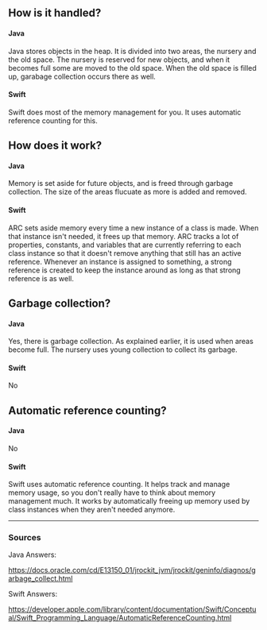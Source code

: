 ## How is it handled?
#### Java
Java stores objects in the heap. It is divided into two areas, the nursery and the old space. The nursery is reserved for new objects, and when it becomes full some are moved to the old space. When the old space is filled up, garabage collection occurs there as well.

#### Swift
Swift does most of the memory management for you. It uses automatic reference counting for this.

## How does it work?
#### Java
Memory is set aside for future objects, and is freed through garbage collection. The size of the areas flucuate as more is added and removed.

#### Swift
ARC sets aside memory every time a new instance of a class is made. When that instance isn't needed, it frees up that memory. ARC tracks a lot of properties, constants, and variables that are currently referring to each class instance so that it doesn't remove anything that still has an active reference. Whenever an instance is assigned to something, a strong reference is created to keep the instance around as long as that strong reference is as well.

## Garbage collection?
#### Java
Yes, there is garbage collection. As explained earlier, it is used when areas become full. The nursery uses young collection to collect its garbage.

#### Swift
No

## Automatic reference counting?
#### Java
No

#### Swift
Swift uses automatic reference counting. It helps track and manage memory usage, so you don't really have to think about memory management much. It works by automatically freeing up memory used by class instances when they aren't needed anymore.

----

### Sources
Java Answers: 

https://docs.oracle.com/cd/E13150_01/jrockit_jvm/jrockit/geninfo/diagnos/garbage_collect.html

Swift Answers:

https://developer.apple.com/library/content/documentation/Swift/Conceptual/Swift_Programming_Language/AutomaticReferenceCounting.html
